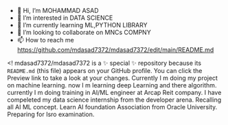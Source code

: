 - 👋 Hi, I’m MOHAMMAD ASAD
- 👀 I’m interested in DATA SCIENCE
- 🌱 I’m currently learning ML,PYTHON LIBRARY
- 💞️ I’m looking to collaborate on MNCs COMPNY
- 📫 How to reach me https://github.com/mdasad7372/mdasad7372/edit/main/README.md

<!
mdasad7372/mdasad7372 is a ✨ special ✨ repository because its `README.md` (this file) appears on your GitHub profile.
You can click the Preview link to take a look at your changes.
Currently I m doing my project on machine learning.
now I m learning deep Learning and there algorithm.
currently I m doing training in AI/ML engineer at Arcap Reit company.
I have compeleted my data science internship from the developer arena.
Recalling all AI ML concept.
Learn AI foundation Association from Oracle University.
Preparing for Isro examination.

